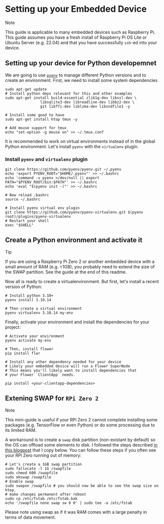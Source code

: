 # Setting up your Embedded Device

> [!NOTE]
> This guide is applicable to many embedded devices such as Raspberry Pi. This guide assumes you have a fresh install of Raspberry Pi OS Lite or Ubuntu Server (e.g. 22.04) and that you have successfully `ssh`-ed into your device.

## Setting up your device for Python developemnet

We are going to use [`pyenv`](https://github.com/pyenv/pyenv) to manage different Python versions and to create an environment. First, we need to install some system dependencies

```shell
sudo apt-get update
# Install python deps relevant for this and other examples
sudo apt-get install build-essential zlib1g-dev libssl-dev \
                libsqlite3-dev libreadline-dev libbz2-dev \
                git libffi-dev liblzma-dev libsndfile1 -y

# Install some good to have
sudo apt-get install htop tmux -y

# Add mouse support for tmux
echo "set-option -g mouse on" >> ~/.tmux.conf
```

It is recommended to work on virtual environments instead of in the global Python environment. Let's install `pyenv` with the `virtualenv` plugin.

### Install `pyenv` and `virtualenv` plugin

```shell
git clone https://github.com/pyenv/pyenv.git ~/.pyenv
echo 'export PYENV_ROOT="$HOME/.pyenv"' >> ~/.bashrc
echo 'command -v pyenv >/dev/null || export PATH="$PYENV_ROOT/bin:$PATH"' >> ~/.bashrc
echo 'eval "$(pyenv init -)"' >> ~/.bashrc

# Now reload .bashrc
source ~/.bashrc

# Install pyenv virtual env plugin
git clone https://github.com/pyenv/pyenv-virtualenv.git $(pyenv root)/plugins/pyenv-virtualenv
# Restart your shell
exec "$SHELL"
```

## Create a Python environment and activate it

> [!TIP]
> If you are using a Raspberry Pi Zero 2 or another embedded device with a small amount of RAM (e.g. \<1GB), you probably need to extend the size of the SWAP partition. See the guide at the end of this readme.

Now all is ready to create a virtualenvironment. But first, let's install a recent version of Python:

```shell
# Install python 3.10+
pyenv install 3.10.14

# Then create a virtual environment
pyenv virtualenv 3.10.14 my-env
```

Finally, activate your environment and install the dependencies for your project:

```shell
# Activate your environment
pyenv activate my-env

# Then, install flower
pip install flwr

# Install any other dependency needed for your device
# Likely your embedded device will run a Flower SuperNode
# This means you'll likely want to install dependencies that
# your Flower `ClientApp` needs.

pip install <your-clientapp-dependencies>
```

## Extening SWAP for `RPi Zero 2`

> [!NOTE]
> This mini-guide is useful if your RPi Zero 2 cannot complete installing some packages (e.g. TensorFlow or even Python) or do some processing due to its limited RAM.

A workaround is to create a `swap` disk partition (non-existant by default) so the OS can offload some elements to disk. I followed the steps described [in this blogpost](https://www.digitalocean.com/community/tutorials/how-to-add-swap-space-on-ubuntu-20-04) that I copy below. You can follow these steps if you often see your RPi Zero running out of memory:

```shell
# Let's create a 1GB swap partition
sudo fallocate -l 1G /swapfile
sudo chmod 600 /swapfile
sudo mkswap /swapfile
# Enable swap
sudo swapon /swapfile # you should now be able to see the swap size on htop.
# make changes permanent after reboot
sudo cp /etc/fstab /etc/fstab.bak
echo '/swapfile none swap sw 0 0' | sudo tee -a /etc/fstab
```

Please note using swap as if it was RAM comes with a large penalty in terms of data movement.
